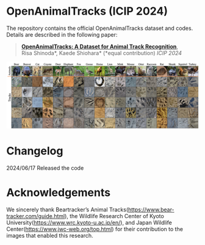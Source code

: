 # OpenAnimalTracks (ICIP 2024)
The repository contains the official OpenAnimalTracks dataset and codes.
Details are described in the following paper: 
> [**OpenAnimalTracks: A Dataset for Animal Track Recognition**](),  
> Risa Shinoda*, Kaede Shiohara* (*equal contribution)
> *ICIP 2024*
<img src="fig/ teaser.png" width= "950px">

# Changelog
2024/06/17  Released the code

# Acknowledgements
We sincerely thank Beartracker’s Animal Tracks(https://www.bear-tracker.com/guide.html), the Wildlife Research Center of Kyoto University(https://www.wrc.kyoto-u.ac.jp/en/), and Japan Wildlife Center(https://www.jwc-web.org/top.html) for their contribution to the images that enabled this research.   
